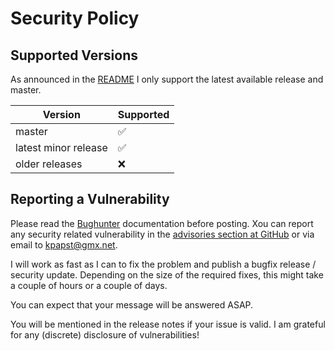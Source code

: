 # Security Policy

## Supported Versions

As announced in the [README](README.md) I only support the latest available release and master.

| Version              | Supported          |
|----------------------|--------------------|
| master               | :white_check_mark: |
| latest minor release | :white_check_mark: |
| older releases       | :x:                |

## Reporting a Vulnerability

Please read the [Bughunter](https://www.kimai.org/documentation/bughunter.html) documentation before posting. 
Xou can report any security related vulnerability in the [advisories section at GitHub](https://github.com/kevinpapst/kimai2/security/advisories) or via email to kpapst@gmx.net.

I will work as fast as I can to fix the problem and publish a bugfix release / security update. 
Depending on the size of the required fixes, this might take a couple of hours or a couple of days.

You can expect that your message will be answered ASAP. 

You will be mentioned in the release notes if your issue is valid. 
I am grateful for any (discrete) disclosure of vulnerabilities!
